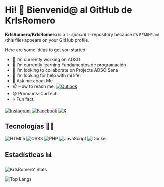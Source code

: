 # Hi! 👋 Bienvenid@ al GitHub de KrlsRomero
**KrlsRomero/KrlsRomero** is a ✨ _special_ ✨ repository because its `README.md` (this file) appears on your GitHub profile.

Here are some ideas to get you started:

- 🔭 I’m currently working on ADSO
- 🌱 I’m currently learning Fundamentos de programación
- 👯 I’m looking to collaborate on Projects ADSO Sena
- 🤔 I’m looking for help with mi life!
- 💬 Ask me about Me
- 📫 How to reach me: [![Outlook](https://img.shields.io/badge/Microsoft_Outlook-0078D4?style=for-the-badge&logo=microsoft-outlook&logoColor=white)](car_683@outlook.com)
- 😄 Pronouns: CarTech
- ⚡ Fun fact: 

<!--[![YouTube](https://img.shields.io/badge/YouTube-%23FF0000.svg?style=for-the-badge&logo=YouTube&logoColor=white)](https://www.youtube.com/@KrlsRomero/) -->
[![Instagram](https://img.shields.io/badge/Instagram-%23E4405F.svg?style=for-the-badge&logo=Instagram&logoColor=white)](https://www.instagram.com/krlsrmro/)
[![Facebook](https://img.shields.io/badge/Facebook-%231877F2.svg?style=for-the-badge&logo=Facebook&logoColor=white)](https://www.facebook.com/KrlsARomero/)
[![X](https://img.shields.io/badge/X-%23000000.svg?style=for-the-badge&logo=X&logoColor=white)](https://x.com/Camero683)

## Tecnologías 🧑‍💻
![HTML5](https://img.shields.io/badge/html5-%23E34F26.svg?style=for-the-badge&logo=html5&logoColor=white)
![CSS3](https://img.shields.io/badge/css3-%231572B6.svg?style=for-the-badge&logo=css3&logoColor=white)
![PHP](https://img.shields.io/badge/php-%23777BB4.svg?style=for-the-badge&logo=php&logoColor=white)
![JavaScript](https://img.shields.io/badge/javascript-%23323330.svg?style=for-the-badge&logo=javascript&logoColor=%23F7DF1E)
![Docker](https://img.shields.io/badge/docker-%230db7ed.svg?style=for-the-badge&logo=docker&logoColor=white)

## Estadísticas 📊
![KrlsRomero' Stats](https://github-readme-stats.vercel.app/api?username=KrlsRomero&show_icons=true&theme=dark)

![Top Langs](https://github-readme-stats.vercel.app/api/top-langs/?username=KrlsRomero&layout=compact&thme=dark)




